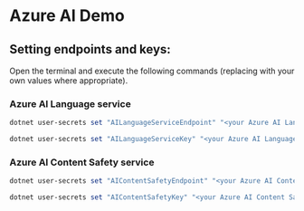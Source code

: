 # Azure AI Demo

## Setting endpoints and keys:
Open the terminal and execute the following commands (replacing with your own values where appropriate).
### Azure AI Language service
```powershell
dotnet user-secrets set "AILanguageServiceEndpoint" "<your Azure AI Language service endpoint URI>" --project '<the full path to Azure AI Demo.csproj>'
```
```powershell
dotnet user-secrets set "AILanguageServiceKey" "<your Azure AI Language service access key>" --project '<the full path to Azure AI Demo.csproj>'
```
### Azure AI Content Safety service
```powershell
dotnet user-secrets set "AIContentSafetyEndpoint" "<your Azure AI Content Safety service endpoint URI>" --project '<the full path to Azure AI Demo.csproj>'
```
```powershell
dotnet user-secrets set "AIContentSafetyKey" "<your Azure AI Content Safety service access key>" --project '<the full path to Azure AI Demo.csproj>'
```